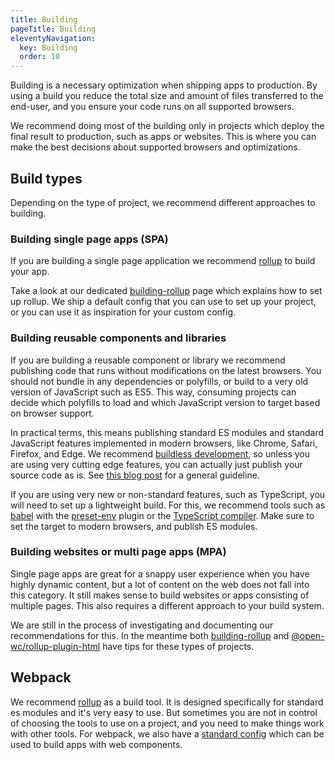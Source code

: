 ```yaml
---
title: Building
pageTitle: Building
eleventyNavigation:
  key: Building
  order: 10
---
```


Building is a necessary optimization when shipping apps to production. By using a build you reduce the total size and amount of files transferred to the end-user, and you ensure your code runs on all supported browsers.

We recommend doing most of the building only in projects which deploy the final result to production, such as apps or websites. This is where you can make the best decisions about supported browsers and optimizations.

## Build types

Depending on the type of project, we recommend different approaches to building.

### Building single page apps (SPA)

If you are building a single page application we recommend [rollup](https://rollupjs.org/guide/en/) to build your app.

Take a look at our dedicated [building-rollup](/building/building-rollup.html) page which explains how to set up rollup. We ship a default config that you can use to set up your project, or you can use it as inspiration for your custom config.

### Building reusable components and libraries

If you are building a reusable component or library we recommend publishing code that runs without modifications on the latest browsers. You should not bundle in any dependencies or polyfills, or build to a very old version of JavaScript such as ES5. This way, consuming projects can decide which polyfills to load and which JavaScript version to target based on browser support.

In practical terms, this means publishing standard ES modules and standard JavaScript features implemented in modern browsers, like Chrome, Safari, Firefox, and Edge. We recommend [buildless development](/developing/), so unless you are using very cutting edge features, you can actually just publish your source code as is. See [this blog post](https://justinfagnani.com/2019/11/01/how-to-publish-web-components-to-npm/) for a general guideline.

If you are using very new or non-standard features, such as TypeScript, you will need to set up a lightweight build. For this, we recommend tools such as [babel](https://babeljs.io/) with the [preset-env](https://babeljs.io/docs/en/babel-preset-env) plugin or the [TypeScript compiler](https://www.typescriptlang.org/). Make sure to set the target to modern browsers, and publish ES modules.

### Building websites or multi page apps (MPA)

Single page apps are great for a snappy user experience when you have highly dynamic content, but a lot of content on the web does not fall into this category. It still makes sense to build websites or apps consisting of multiple pages. This also requires a different approach to your build system.

We are still in the process of investigating and documenting our recommendations for this. In the meantime both [building-rollup](/building/building-rollup.html) and [@open-wc/rollup-plugin-html](https://open-wc.org/building/rollup-plugin-html.html) have tips for these types of projects.

## Webpack

We recommend [rollup](https://rollupjs.org/guide/en/) as a build tool. It is designed specifically for standard es modules and it's very easy to use. But sometimes you are not in control of choosing the tools to use on a project, and you need to make things work with other tools. For webpack, we also have a [standard config](https://github.com/open-wc/open-wc/tree/master/packages/building-webpack) which can be used to build apps with web components.
